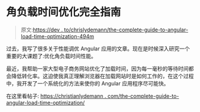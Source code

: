 # 角负载时间优化完全指南

> 原文:[https://dev . to/chrislydemann/the-complete-guide-to-angular-load-time-optimization-494m](https://dev.to/chrislydemann/the-complete-guide-to-angular-load-time-optimization-494m)

过去，我写了很多关于性能调优 Angular 应用的文章。现在是时候深入研究一个重要的大课题了:优化角负载时间性能。

最近，我帮助一家大型电子商务网站优化了加载时间，因为每一毫秒的等待时间都会降低转化率。这迫使我真正理解浏览器在加载网站时是如何工作的，在这个过程中，我开发了一个系统化的方法来使你的 Angular 应用程序尽可能快。

在这里看帖子:
[https://christianlydemann . com/the-complete-guide-to-angular-load-time-optimization/](https://christianlydemann.com/the-complete-guide-to-angular-load-time-optimization/)